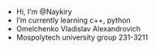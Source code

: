 - Hi, I’m @Naykiry
- I’m currently learning с++, python
- Omelchenko Vladislav Alexandrovich
- Mospolytech university group 231-3211
